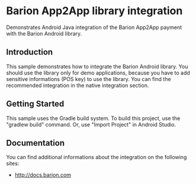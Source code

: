 # Barion App2App library integration

Demonstrates Android Java integration of the
Barion App2App payment with the Barion Android library.

Introduction
------------

This sample demonstrates how to integrate the Barion Android library. You should use the library only for demo applications, because you have to add sensitive informations (POS key) to use the library. You can find the recommended integration in the native integration section.

Getting Started
---------------

This sample uses the Gradle build system. To build this project, use the
"gradlew build" command. Or, use "Import Project" in Android Studio.

Documentation
-------
You can find additional informations about the integration on the following sites:
- http://docs.barion.com
